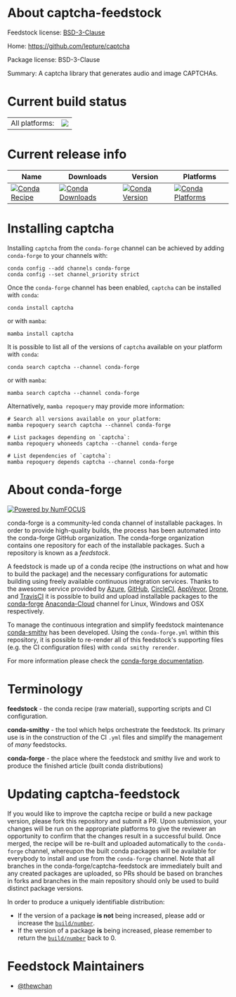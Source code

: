 About captcha-feedstock
=======================

Feedstock license: [BSD-3-Clause](https://github.com/conda-forge/captcha-feedstock/blob/main/LICENSE.txt)

Home: https://github.com/lepture/captcha

Package license: BSD-3-Clause

Summary: A captcha library that generates audio and image CAPTCHAs.

Current build status
====================


<table><tr><td>All platforms:</td>
    <td>
      <a href="https://dev.azure.com/conda-forge/feedstock-builds/_build/latest?definitionId=12945&branchName=main">
        <img src="https://dev.azure.com/conda-forge/feedstock-builds/_apis/build/status/captcha-feedstock?branchName=main">
      </a>
    </td>
  </tr>
</table>

Current release info
====================

| Name | Downloads | Version | Platforms |
| --- | --- | --- | --- |
| [![Conda Recipe](https://img.shields.io/badge/recipe-captcha-green.svg)](https://anaconda.org/conda-forge/captcha) | [![Conda Downloads](https://img.shields.io/conda/dn/conda-forge/captcha.svg)](https://anaconda.org/conda-forge/captcha) | [![Conda Version](https://img.shields.io/conda/vn/conda-forge/captcha.svg)](https://anaconda.org/conda-forge/captcha) | [![Conda Platforms](https://img.shields.io/conda/pn/conda-forge/captcha.svg)](https://anaconda.org/conda-forge/captcha) |

Installing captcha
==================

Installing `captcha` from the `conda-forge` channel can be achieved by adding `conda-forge` to your channels with:

```
conda config --add channels conda-forge
conda config --set channel_priority strict
```

Once the `conda-forge` channel has been enabled, `captcha` can be installed with `conda`:

```
conda install captcha
```

or with `mamba`:

```
mamba install captcha
```

It is possible to list all of the versions of `captcha` available on your platform with `conda`:

```
conda search captcha --channel conda-forge
```

or with `mamba`:

```
mamba search captcha --channel conda-forge
```

Alternatively, `mamba repoquery` may provide more information:

```
# Search all versions available on your platform:
mamba repoquery search captcha --channel conda-forge

# List packages depending on `captcha`:
mamba repoquery whoneeds captcha --channel conda-forge

# List dependencies of `captcha`:
mamba repoquery depends captcha --channel conda-forge
```


About conda-forge
=================

[![Powered by
NumFOCUS](https://img.shields.io/badge/powered%20by-NumFOCUS-orange.svg?style=flat&colorA=E1523D&colorB=007D8A)](https://numfocus.org)

conda-forge is a community-led conda channel of installable packages.
In order to provide high-quality builds, the process has been automated into the
conda-forge GitHub organization. The conda-forge organization contains one repository
for each of the installable packages. Such a repository is known as a *feedstock*.

A feedstock is made up of a conda recipe (the instructions on what and how to build
the package) and the necessary configurations for automatic building using freely
available continuous integration services. Thanks to the awesome service provided by
[Azure](https://azure.microsoft.com/en-us/services/devops/), [GitHub](https://github.com/),
[CircleCI](https://circleci.com/), [AppVeyor](https://www.appveyor.com/),
[Drone](https://cloud.drone.io/welcome), and [TravisCI](https://travis-ci.com/)
it is possible to build and upload installable packages to the
[conda-forge](https://anaconda.org/conda-forge) [Anaconda-Cloud](https://anaconda.org/)
channel for Linux, Windows and OSX respectively.

To manage the continuous integration and simplify feedstock maintenance
[conda-smithy](https://github.com/conda-forge/conda-smithy) has been developed.
Using the ``conda-forge.yml`` within this repository, it is possible to re-render all of
this feedstock's supporting files (e.g. the CI configuration files) with ``conda smithy rerender``.

For more information please check the [conda-forge documentation](https://conda-forge.org/docs/).

Terminology
===========

**feedstock** - the conda recipe (raw material), supporting scripts and CI configuration.

**conda-smithy** - the tool which helps orchestrate the feedstock.
                   Its primary use is in the construction of the CI ``.yml`` files
                   and simplify the management of *many* feedstocks.

**conda-forge** - the place where the feedstock and smithy live and work to
                  produce the finished article (built conda distributions)


Updating captcha-feedstock
==========================

If you would like to improve the captcha recipe or build a new
package version, please fork this repository and submit a PR. Upon submission,
your changes will be run on the appropriate platforms to give the reviewer an
opportunity to confirm that the changes result in a successful build. Once
merged, the recipe will be re-built and uploaded automatically to the
`conda-forge` channel, whereupon the built conda packages will be available for
everybody to install and use from the `conda-forge` channel.
Note that all branches in the conda-forge/captcha-feedstock are
immediately built and any created packages are uploaded, so PRs should be based
on branches in forks and branches in the main repository should only be used to
build distinct package versions.

In order to produce a uniquely identifiable distribution:
 * If the version of a package **is not** being increased, please add or increase
   the [``build/number``](https://docs.conda.io/projects/conda-build/en/latest/resources/define-metadata.html#build-number-and-string).
 * If the version of a package **is** being increased, please remember to return
   the [``build/number``](https://docs.conda.io/projects/conda-build/en/latest/resources/define-metadata.html#build-number-and-string)
   back to 0.

Feedstock Maintainers
=====================

* [@thewchan](https://github.com/thewchan/)

